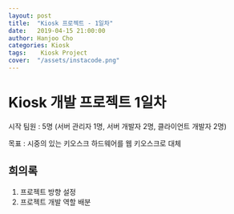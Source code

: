 ```yaml
---
layout: post
title:  "Kiosk 프로젝트 - 1일차"
date:   2019-04-15 21:00:00
author: Hanjoo Cho
categories: Kiosk
tags:    Kiosk Project
cover:  "/assets/instacode.png"
---
```

# Kiosk 개발 프로젝트 1일차

시작 팀원 : 5명 (서버 관리자 1명, 서버 개발자 2명, 클라이언트 개발자 2명)

목표 : 시중의 있는 키오스크 하드웨어를 웹 키오스크로 대체

## 희의록

1. 프로젝트 방향 설정
2. 프로젝트 개발 역할 배분

